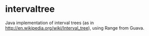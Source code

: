intervaltree
============

Java implementation of interval trees (as in http://en.wikipedia.org/wiki/Interval_tree), using Range from Guava.